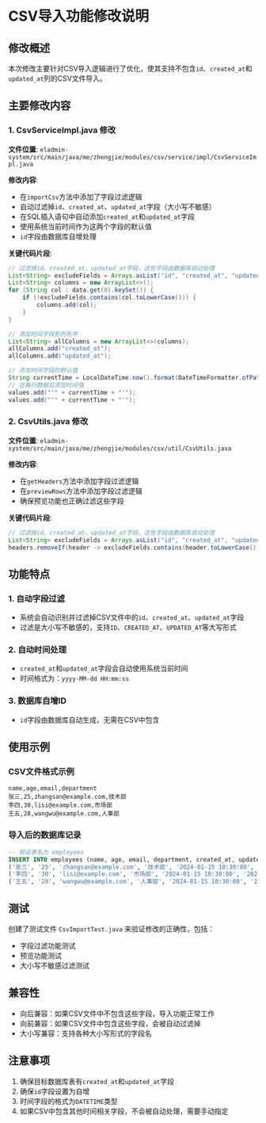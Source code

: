 # CSV导入功能修改说明

## 修改概述

本次修改主要针对CSV导入逻辑进行了优化，使其支持不包含`id`、`created_at`和`updated_at`列的CSV文件导入。

## 主要修改内容

### 1. CsvServiceImpl.java 修改

**文件位置**: `eladmin-system/src/main/java/me/zhengjie/modules/csv/service/impl/CsvServiceImpl.java`

**修改内容**:
- 在`importCsv`方法中添加了字段过滤逻辑
- 自动过滤掉`id`、`created_at`、`updated_at`字段（大小写不敏感）
- 在SQL插入语句中自动添加`created_at`和`updated_at`字段
- 使用系统当前时间作为这两个字段的默认值
- `id`字段由数据库自增处理

**关键代码片段**:
```java
// 过滤掉id、created_at、updated_at字段，这些字段由数据库自动处理
List<String> excludeFields = Arrays.asList("id", "created_at", "updated_at");
List<String> columns = new ArrayList<>();
for (String col : data.get(0).keySet()) {
    if (!excludeFields.contains(col.toLowerCase())) {
        columns.add(col);
    }
}

// 添加时间字段到列名中
List<String> allColumns = new ArrayList<>(columns);
allColumns.add("created_at");
allColumns.add("updated_at");

// 添加时间字段的默认值
String currentTime = LocalDateTime.now().format(DateTimeFormatter.ofPattern("yyyy-MM-dd HH:mm:ss"));
// 在每行数据后添加时间值
values.add("'" + currentTime + "'");
values.add("'" + currentTime + "'");
```

### 2. CsvUtils.java 修改

**文件位置**: `eladmin-system/src/main/java/me/zhengjie/modules/csv/util/CsvUtils.java`

**修改内容**:
- 在`getHeaders`方法中添加字段过滤逻辑
- 在`previewRows`方法中添加字段过滤逻辑
- 确保预览功能也正确过滤这些字段

**关键代码片段**:
```java
// 过滤掉id、created_at、updated_at字段，这些字段由数据库自动处理
List<String> excludeFields = Arrays.asList("id", "created_at", "updated_at");
headers.removeIf(header -> excludeFields.contains(header.toLowerCase()));
```

## 功能特点

### 1. 自动字段过滤
- 系统会自动识别并过滤掉CSV文件中的`id`、`created_at`、`updated_at`字段
- 过滤是大小写不敏感的，支持`ID`、`CREATED_AT`、`UPDATED_AT`等大写形式

### 2. 自动时间处理
- `created_at`和`updated_at`字段会自动使用系统当前时间
- 时间格式为：`yyyy-MM-dd HH:mm:ss`

### 3. 数据库自增ID
- `id`字段由数据库自动生成，无需在CSV中包含

## 使用示例

### CSV文件格式示例
```csv
name,age,email,department
张三,25,zhangsan@example.com,技术部
李四,30,lisi@example.com,市场部
王五,28,wangwu@example.com,人事部
```

### 导入后的数据库记录
```sql
-- 假设表名为 employees
INSERT INTO employees (name, age, email, department, created_at, updated_at) VALUES 
('张三', '25', 'zhangsan@example.com', '技术部', '2024-01-15 10:30:00', '2024-01-15 10:30:00'),
('李四', '30', 'lisi@example.com', '市场部', '2024-01-15 10:30:00', '2024-01-15 10:30:00'),
('王五', '28', 'wangwu@example.com', '人事部', '2024-01-15 10:30:00', '2024-01-15 10:30:00');
```

## 测试

创建了测试文件 `CsvImportTest.java` 来验证修改的正确性，包括：
- 字段过滤功能测试
- 预览功能测试  
- 大小写不敏感过滤测试

## 兼容性

- 向后兼容：如果CSV文件中不包含这些字段，导入功能正常工作
- 向前兼容：如果CSV文件中包含这些字段，会被自动过滤掉
- 大小写兼容：支持各种大小写形式的字段名

## 注意事项

1. 确保目标数据库表有`created_at`和`updated_at`字段
2. 确保`id`字段设置为自增
3. 时间字段的格式为`DATETIME`类型
4. 如果CSV中包含其他时间相关字段，不会被自动处理，需要手动指定 